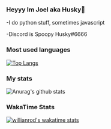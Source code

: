 ### Heyyy Im Joel aka Husky👋

-I do python stuff, sometimes javascript

-Discord is Spoopy Husky#6666

### Most used languages
[![Top Langs](https://github-readme-stats.vercel.app/api/top-langs/?username=HuskyCodez&layout=compact)](https://github.com/anuraghazra/github-readme-stats)

### My stats
![Anurag's github stats](https://github-readme-stats.vercel.app/api?username=HuskyCodez&count_private=true)

### WakaTime Stats
[![willianrod's wakatime stats](https://github-readme-stats.vercel.app/api/wakatime?username=HuskyCodez)](https://github.com/anuraghazra/github-readme-stats)
